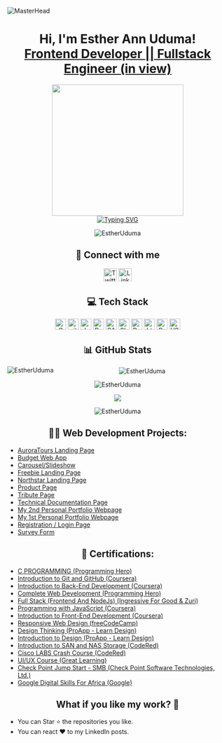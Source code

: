 ![MasterHead](https://camo.githubusercontent.com/0b5f431a318eb824e40b630d869b6a8629d4c86eeb84910b72e15e30ce4e482f/68747470733a2f2f7172616e676572732e636f6d2f77702d636f6e74656e742f75706c6f6164732f323032312f30392f42616e6e65722d496e74726f64756374696f6e2d746f2d33442d416e696d6174696f6e2e706e67)
<h1 align="center">Hi, I'm Esther Ann Uduma! <br/><a href="https://github.com/EstherUduma" align="center">Frontend Developer || Fullstack Engineer (in view)</a></h1>
<div align="center">
  <img src="https://github.com/Anmol-Baranwal/Cool-GIFs-For-GitHub/assets/74038190/85cb9521-97c0-4a65-9358-7db8099fac7f" width="300">
</div>
<div align="center">
  <a href="https://git.io/typing-svg"><img src="https://readme-typing-svg.demolab.com?font=Fira+Code&size=22&pause=1000&color=0969DA&width=800&lines=  Esther+harnesses+the+power+of+future-forward+technology+with;a+vibrant+touch+of+femininity;Join+her+on+this+exciting+journey+as+she;shapes+the+future+with+technology!" alt="Typing SVG" /></a>
</div>
<p align="center"> <img src="https://komarev.com/ghpvc/?username=EstherUduma&label=Profile%20views&color=0e75b6&style=flat" alt="EstherUduma" /> </p>
<div align="center">
  <h2> 🤳 Connect with me </h2>
  <p>
   <a href="https://twitter.com/estherannuduma" target="_blank"><img alt="Twitter" src="https://img.shields.io/badge/twitter-%231DA1F2.svg?&style=for-the-badge&logo=twitter&logoColor=white"  height="30px"/></a> <a href="https://www.linkedin.com/in/estherannuduma/" target="_blank"><img alt="LinkedIn" src="https://img.shields.io/badge/linkedin-%230077B5.svg?&style=for-the-badge&logo=linkedin&logoColor=white"  height="30px"/></a><!--<a href="https://medium.com/@estherannuduma" target="_blank"><img alt="Medium" src="https://img.shields.io/badge/Medium-%2312100E.svg?&style=for-the-badge&logo=medium&logoColor=white" height="30px"/></a>-->
  </p>
</div>
<div align="center">
  <h2> 💻 Tech Stack </h2>
  <p>
    <img alt="C" src="https://img.shields.io/badge/c-%2300599C.svg?style=for-the-badge&logo=c&logoColor=white" height="25px"/>
    <img alt="git" src="https://img.shields.io/badge/-Git-F05032?style=flat-square&logo=git&logoColor=white" height="25px"/>
    <img alt="Javascript" src="https://img.shields.io/badge/JavaScript-323330?style=for-the-badge&logo=javascript&logoColor=F7DF1E"  height="25px"/>
    <img alt="Bootstrap" src="https://img.shields.io/badge/Bootstrap-563D7C?style=for-the-badge&logo=bootstrap&logoColor=white" height="25px"/>
    <img src="https://img.shields.io/badge/SASS-CC6699?style=for-the-badge&logo=sass&logoColor=white" alt="SASS" height="25px"/>
    <img src="https://img.shields.io/badge/shell_script-%23121011.svg?style=for-the-badge&logo=gnu-bash&logoColor=white" alt="Shell Script" height="25px"/>
    <img alt="Python" src="https://img.shields.io/badge/Python-14354C?style=for-the-badge&logo=python&logoColor=white" height="25px"/>
    <img alt="html5" src="https://img.shields.io/badge/HTML5-E34F26?style=for-the-badge&logo=html5&logoColor=white" height="25px"/>
    <img alt="Css3" src="https://img.shields.io/badge/CSS3-1572B6?style=for-the-badge&logo=css3&logoColor=white" height="25px"/>
    <img src="https://img.shields.io/badge/VS_Code-007ACC?style=for-the-badge&logo=visual-studio-code&logoColor=white" alt="VSCode" height="25px"/>
  </p>
</div>
<div align="center">
  <h2> 📊 GitHub Stats </h2>
  <p><img align="left" src="https://github-readme-stats.vercel.app/api/top-langs?username=EstherUduma&show_icons=true&locale=en&layout=compact&theme=gotham" alt="EstherUduma" /></p>
  <p>&nbsp;<img align="center" src="https://github-readme-stats.vercel.app/api?username=EstherUduma&show_icons=true&locale=en&theme=gotham" alt="EstherUduma" />    </p>
  <p><img align="center" src="https://github-readme-streak-stats.herokuapp.com/?user=EstherUduma&theme=gotham" alt="EstherUduma" /></p>  
  <img src="https://github-profile-trophy.vercel.app/?username=EstherUduma&theme=juicyfresh&no-bg=true&theme=gotham" />
  <p><img align="center" src="https://github-contributor-stats.vercel.app/api?username=EstherUduma&limit=5&theme=tokyonight&combine_all_yearly_contributions=true" alt="EstherUduma" /></p>  
</div>
<h2 align="center">👨‍💻 Web Development Projects:</h2>

- [AuroraTours Landing Page](https://github.com/EstherUduma/AuroraTours-Landing-Page)
- [Budget Web App](https://github.com/EstherUduma/Budget-App)
- [Carousel/Slideshow](https://github.com/EstherUduma/Introduction-to-Javascript-Week-6-and-7)
- [Freebie Landing Page](https://github.com/EstherUduma/Freebie-landing-page-)
- [Northstar Landing Page](https://github.com/EstherUduma/Northstar-landing-page)
- [Product Page](https://github.com/EstherUduma/Product-Page)
- [Tribute Page](https://github.com/EstherUduma/Tribute-Page)
- [Technical Documentation Page](https://github.com/EstherUduma/Technical-Documentation-Page)
- [My 2nd Personal Portfolio Webpage](https://github.com/EstherUduma/2nd-Personal-Portfolio-Webpage)
- [My 1st Personal Portfolio Webpage](https://github.com/EstherUduma/1st-Personal-Portfolio-Webpage)
- [Registration / Login Page](https://github.com/EstherUduma/Registration-Login-Form)
- [Survey Form](https://github.com/EstherUduma/FreeCodeCampProject4) 
 <h2 align="center">🏅 Certifications:</h2>

  - [C PROGRAMMING (Programming Hero)](https://app.programming-hero.com/certificates/PH21560)
  - [Introduction to Git and GitHub (Coursera)](https://www.coursera.org/account/accomplishments/certificate/TPJT98MVYBT3)
  - [Introduction to Back-End Development (Coursera)](https://www.coursera.org/account/accomplishments/certificate/5LL2YCRYLBBZ)
  - [Complete Web Development (Programming Hero)](https://app.programming-hero.com/certificates/PH18191)
  - [Full Stack (Frontend And NodeJs) (Ingressive For Good & Zuri)](https://w2pp.zuriboard.com/dashboard/certificate/369cce5d-e748-472c-a0df-5bd77a055b4e)
  - [Programming with JavaScript (Coursera)](https://www.coursera.org/account/accomplishments/certificate/4RB9ULN99ALA)
  - [Introduction to Front-End Development (Coursera)](https://www.coursera.org/account/accomplishments/certificate/UMQFVQ464SM2)
  - [Responsive Web Design (freeCodeCamp)](https://freecodecamp.org/certification/estherann/responsive-web-design)
  - [Design Thinking (ProApp - Learn Design)](https://proapp.design/certificate/JAS58QRH2AL09F1E81)
  - [Introduction to Design (ProApp - Learn Design)](https://proapp.design/certificate/JAS58QRKTVKZ7ESUFR)
  - [Introduction to SAN and NAS Storage (CodeRed)](https://codered.eccouncil.org/certificate/a5fe19a9-2900-4bdf-a061-a2a014e5c674)
  - [Cisco LABS Crash Course (CodeRed)](https://codered.eccouncil.org/certificate/20b60a6c-bafa-4056-bed9-d4366af218aa)
  - [UI/UX Course (Great Learning)](https://olympus1.mygreatlearning.com/course_certificate/BCOIGXRO)
  - [Check Point Jump Start - SMB (Check Point Software Technologies, Ltd.)](https://www.credly.com/badges/8c40d77f-d84e-4e48-9c9c-97729d83c4b9?source=linked_in_profile)
  - [Google Digital Skills For Africa (Google)](https://learndigital.withgoogle.com/link/1ar27gu2qdc)
<h2 align="center">What if you like my work? 🤩</h2>
<ul>
  <li>You can Star ⭐ the repositories you like.</li>
  <li>You can react ❤️ to my LinkedIn posts.</li>
</ul>
<!--<h2> 🤔 I’m currently looking for a volunteer opportunity as a:</h2>
 - Frontend Developer <br/>
 - Junior Backend Developer <br/>
 Inorder to gain more practical experience.-->

<!--<h2> 🤳 Connect with me:</h2>

[<img align="left" alt="EstherAnnUduma | Twitter" width="22px" src="https://cdn.jsdelivr.net/npm/simple-icons@v3/icons/twitter.svg" />][twitter]
[<img align="left" alt="JoshMadakor | LinkedIn" width="22px" src="https://cdn.jsdelivr.net/npm/simple-icons@v3/icons/linkedin.svg" />][linkedin]
[<img align="left" alt="JoshMadakor | Instagram" width="22px" src="https://cdn.jsdelivr.net/npm/simple-icons@v3/icons/instagram.svg" />][instagram]

[twitter]: https://twitter.com/estherannuduma
[linkedin]: https://www.linkedin.com/in/esther-ann-uduma/
<br>
</p>-->




<!--

Here are some ideas to get you started:

- 🔭 I’m currently working on ...
- 🌱 I’m currently learning ...
- 👯 I’m looking to collaborate on ...
- 🤔 I’m looking for help with ...
- 💬 Ask me about ...
- 📫 How to reach me: ...
- 😄 Pronouns: ...
- ⚡ Fun fact: ...
-->
